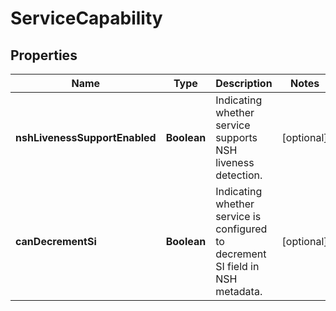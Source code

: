 # ServiceCapability

## Properties
Name | Type | Description | Notes
------------ | ------------- | ------------- | -------------
**nshLivenessSupportEnabled** | **Boolean** | Indicating whether service supports NSH liveness detection. |  [optional]
**canDecrementSi** | **Boolean** | Indicating whether service is configured to decrement SI field in NSH metadata. |  [optional]
